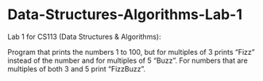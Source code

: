 # Data-Structures-Algorithms-Lab-1
Lab 1 for CS113 (Data Structures & Algorithms):

Program that prints the numbers 1 to 100, but for multiples of 3 prints “Fizz” instead of the number 
and for multiples of 5 “Buzz”. For numbers that are multiples of both 3 and 5 print “FizzBuzz”.
